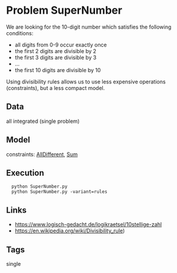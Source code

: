 # Problem SuperNumber

We are looking for the 10-digit number which satisfies the following conditions:
  - all digits from 0-9 occur exactly once
  - the first 2 digits are divisible by 2
  - the first 3 digits are divisible by 3
  - ...
  - the first 10 digits are divisible by 10

Using divisibility rules allows us to use less expensive operations (constraints), but a less compact model.

## Data
  all integrated (single problem)

## Model
  constraints: [AllDifferent](http://pycsp.org/documentation/constraints/AllDifferent), [Sum](http://pycsp.org/documentation/constraints/Sum)

## Execution
```
  python SuperNumber.py
  python SuperNumber.py -variant=rules
```

## Links
  - https://www.logisch-gedacht.de/logikraetsel/10stellige-zahl
  - https://en.wikipedia.org/wiki/Divisibility_rule)

## Tags
  single
